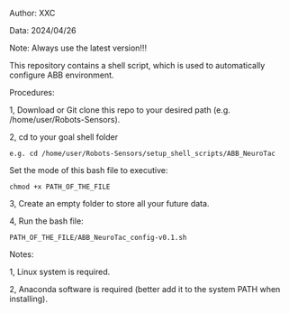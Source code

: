Author: XXC

Data: 2024/04/26

Note: Always use the latest version!!!

This repository contains a shell script, which is used to automatically configure ABB environment.

Procedures:

1, Download or Git clone this repo to your desired path (e.g. /home/user/Robots-Sensors).

2, cd to your goal shell folder

    e.g. cd /home/user/Robots-Sensors/setup_shell_scripts/ABB_NeuroTac

   Set the mode of this bash file to executive: 
   
    chmod +x PATH_OF_THE_FILE
    
3, Create an empty folder to store all your future data.

4, Run the bash file:

    PATH_OF_THE_FILE/ABB_NeuroTac_config-v0.1.sh

Notes:

1, Linux system is required.

2, Anaconda software is required (better add it to the system PATH when installing).
